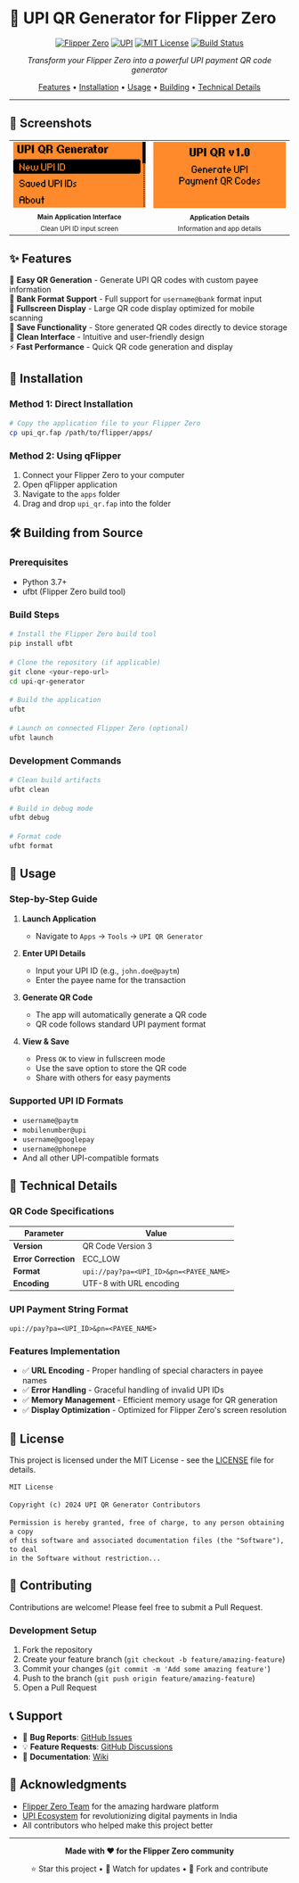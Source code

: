 # 🏦 UPI QR Generator for Flipper Zero

<div align="center">

[![Flipper Zero](https://img.shields.io/badge/Flipper%20Zero-Compatible-orange)](https://flipperzero.one)
[![UPI](https://img.shields.io/badge/UPI-India-blue)](https://en.wikipedia.org/wiki/Unified_Payments_Interface)
[![MIT License](https://img.shields.io/badge/License-MIT-green.svg)](https://choosealicense.com/licenses/mit/)
[![Build Status](https://img.shields.io/badge/Build-Passing-brightgreen)](https://github.com/your-repo)

*Transform your Flipper Zero into a powerful UPI payment QR code generator*

[Features](#-features) •
[Installation](#-installation) •
[Usage](#-usage) •
[Building](#-building-from-source) •
[Technical Details](#-technical-details)

</div>

---

## 📱 Screenshots

<table>
  <tr>
    <td align="center">
      <img src="apps.png" width="300" alt="Main Interface"/>
      <br/>
      <sub><b>Main Application Interface</b></sub>
      <br/>
      <sub>Clean UPI ID input screen</sub>
    </td>
    <td align="center">
      <img src="about.png" width="300" alt="About Screen"/>
      <br/>
      <sub><b>Application Details</b></sub>
      <br/>
      <sub>Information and app details</sub>
    </td>
  </tr>
</table>

## ✨ Features

🎯 **Easy QR Generation** - Generate UPI QR codes with custom payee information  
🏪 **Bank Format Support** - Full support for `username@bank` format input  
📱 **Fullscreen Display** - Large QR code display optimized for mobile scanning  
💾 **Save Functionality** - Store generated QR codes directly to device storage  
🎨 **Clean Interface** - Intuitive and user-friendly design  
⚡ **Fast Performance** - Quick QR code generation and display  

## 🚀 Installation

### Method 1: Direct Installation
```bash
# Copy the application file to your Flipper Zero
cp upi_qr.fap /path/to/flipper/apps/
```

### Method 2: Using qFlipper
1. Connect your Flipper Zero to your computer
2. Open qFlipper application
3. Navigate to the `apps` folder
4. Drag and drop `upi_qr.fap` into the folder

## 🛠️ Building from Source

### Prerequisites
- Python 3.7+
- ufbt (Flipper Zero build tool)

### Build Steps
```bash
# Install the Flipper Zero build tool
pip install ufbt

# Clone the repository (if applicable)
git clone <your-repo-url>
cd upi-qr-generator

# Build the application
ufbt

# Launch on connected Flipper Zero (optional)
ufbt launch
```

### Development Commands
```bash
# Clean build artifacts
ufbt clean

# Build in debug mode
ufbt debug

# Format code
ufbt format
```

## 📖 Usage

### Step-by-Step Guide

1. **Launch Application**
   - Navigate to `Apps` → `Tools` → `UPI QR Generator`

2. **Enter UPI Details**
   - Input your UPI ID (e.g., `john.doe@paytm`)
   - Enter the payee name for the transaction

3. **Generate QR Code**
   - The app will automatically generate a QR code
   - QR code follows standard UPI payment format

4. **View & Save**
   - Press `OK` to view in fullscreen mode
   - Use the save option to store the QR code
   - Share with others for easy payments

### Supported UPI ID Formats
- `username@paytm`
- `mobilenumber@upi`
- `username@googlepay`
- `username@phonepe`
- And all other UPI-compatible formats

## 🔧 Technical Details

### QR Code Specifications
| Parameter | Value |
|-----------|-------|
| **Version** | QR Code Version 3 |
| **Error Correction** | ECC_LOW |
| **Format** | `upi://pay?pa=<UPI_ID>&pn=<PAYEE_NAME>` |
| **Encoding** | UTF-8 with URL encoding |

### UPI Payment String Format
```
upi://pay?pa=<UPI_ID>&pn=<PAYEE_NAME>
```

### Features Implementation
- ✅ **URL Encoding** - Proper handling of special characters in payee names
- ✅ **Error Handling** - Graceful handling of invalid UPI IDs
- ✅ **Memory Management** - Efficient memory usage for QR generation
- ✅ **Display Optimization** - Optimized for Flipper Zero's screen resolution

## 📝 License

This project is licensed under the MIT License - see the [LICENSE](LICENSE) file for details.

```
MIT License

Copyright (c) 2024 UPI QR Generator Contributors

Permission is hereby granted, free of charge, to any person obtaining a copy
of this software and associated documentation files (the "Software"), to deal
in the Software without restriction...
```

## 🤝 Contributing

Contributions are welcome! Please feel free to submit a Pull Request.

### Development Setup
1. Fork the repository
2. Create your feature branch (`git checkout -b feature/amazing-feature`)
3. Commit your changes (`git commit -m 'Add some amazing feature'`)
4. Push to the branch (`git push origin feature/amazing-feature`)
5. Open a Pull Request

## 📞 Support

- 🐛 **Bug Reports**: [GitHub Issues](https://github.com/your-repo/issues)
- 💡 **Feature Requests**: [GitHub Discussions](https://github.com/your-repo/discussions)
- 📖 **Documentation**: [Wiki](https://github.com/your-repo/wiki)

## 🌟 Acknowledgments

- [Flipper Zero Team](https://flipperzero.one) for the amazing hardware platform
- [UPI Ecosystem](https://www.npci.org.in/what-we-do/upi) for revolutionizing digital payments in India
- All contributors who helped make this project better

---

<div align="center">

**Made with ❤️ for the Flipper Zero community**

⭐ Star this project • 🔔 Watch for updates • 🍴 Fork and contribute

</div>
